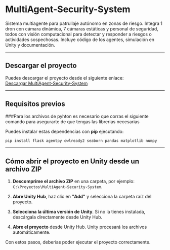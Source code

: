 
# MultiAgent-Security-System  

Sistema multiagente para patrullaje autónomo en zonas de riesgo. Integra 1 dron con cámara dinámica, 7 cámaras estáticas y personal de seguridad, todos con visión computacional para detectar y responder a riesgos o actividades sospechosas. Incluye código de los agentes, simulación en Unity y documentación.  

---

## Descargar el proyecto  

Puedes descargar el proyecto desde el siguiente enlace:  
[Descargar MultiAgent-Security-System](https://tecmx-my.sharepoint.com/:f:/g/personal/a01642991_tec_mx/EuwS9JaEPfZDibjqxOMPIswBWsZmSHfhwzty90_sGyTbEw?e=ZdFC5W)  

---

## Requisitos previos  

###Para los archivos de pyhton es necesario que corras el siguiente comando para asegurarte de que tengas las librerias necesarias

Puedes instalar estas dependencias con **pip** ejecutando:  

```bash  
pip install flask agentpy owlready2 seaborn pandas matplotlib numpy  
```  

---

## Cómo abrir el proyecto en Unity desde un archivo ZIP  

1. **Descomprime el archivo ZIP** en una carpeta, por ejemplo: `C:\Proyectos\MultiAgent-Security-System`.  

2. **Abre Unity Hub**, haz clic en **"Add"** y selecciona la carpeta raíz del proyecto.  

3. **Selecciona la última versión de Unity**. Si no la tienes instalada, descárgala directamente desde Unity Hub.  

4. **Abre el proyecto** desde Unity Hub. Unity procesará los archivos automáticamente.  

Con estos pasos, deberías poder ejecutar el proyecto correctamente.  

